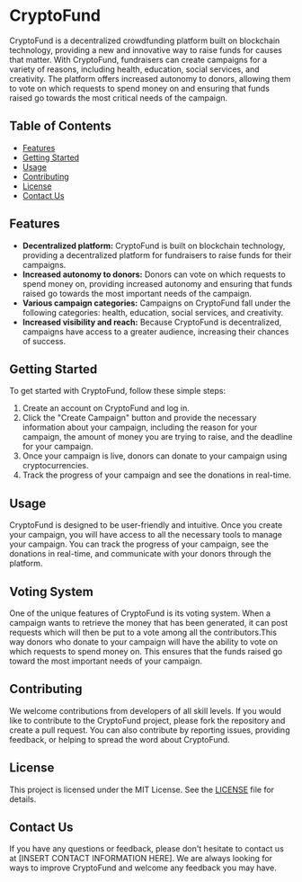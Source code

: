 # CryptoFund

CryptoFund is a decentralized crowdfunding platform built on blockchain technology, providing a new and innovative way to raise funds for causes that matter. With CryptoFund, fundraisers can create campaigns for a variety of reasons, including health, education, social services, and creativity. The platform offers increased autonomy to donors, allowing them to vote on which requests to spend money on and ensuring that funds raised go towards the most critical needs of the campaign.

## Table of Contents

- [Features](#features)
- [Getting Started](#getting-started)
- [Usage](#usage)
- [Contributing](#contributing)
- [License](#license)
- [Contact Us](#contact-us)

## Features

- **Decentralized platform:** CryptoFund is built on blockchain technology, providing a decentralized platform for fundraisers to raise funds for their campaigns.
- **Increased autonomy to donors:** Donors can vote on which requests to spend money on, providing increased autonomy and ensuring that funds raised go towards the most important needs of the campaign.
- **Various campaign categories:** Campaigns on CryptoFund fall under the following categories: health, education, social services, and creativity.
- **Increased visibility and reach:** Because CryptoFund is decentralized, campaigns have access to a greater audience, increasing their chances of success.

## Getting Started

To get started with CryptoFund, follow these simple steps:

1. Create an account on CryptoFund and log in.
2. Click the "Create Campaign" button and provide the necessary information about your campaign, including the reason for your campaign, the amount of money you are trying to raise, and the deadline for your campaign.
3. Once your campaign is live, donors can donate to your campaign using cryptocurrencies.
4. Track the progress of your campaign and see the donations in real-time.

## Usage

CryptoFund is designed to be user-friendly and intuitive. Once you create your campaign, you will have access to all the necessary tools to manage your campaign. You can track the progress of your campaign, see the donations in real-time, and communicate with your donors through the platform.

## Voting System

One of the unique features of CryptoFund is its voting system. When a campaign wants to retrieve the money that has been generated, it can post requests which will then be put to a vote among all the contributors.This way donors who donate to your campaign will have the ability to vote on which requests to spend money on. This ensures that the funds raised go toward the most important needs of your campaign.

## Contributing

We welcome contributions from developers of all skill levels. If you would like to contribute to the CryptoFund project, please fork the repository and create a pull request. You can also contribute by reporting issues, providing feedback, or helping to spread the word about CryptoFund.

## License

This project is licensed under the MIT License. See the [LICENSE](LICENSE) file for details.

## Contact Us

If you have any questions or feedback, please don't hesitate to contact us at [INSERT CONTACT INFORMATION HERE]. We are always looking for ways to improve CryptoFund and welcome any feedback you may have.




